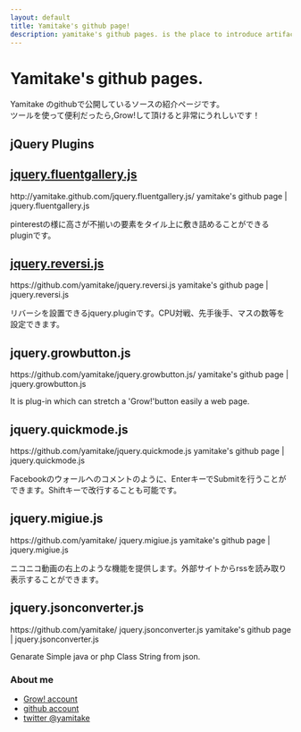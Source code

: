 ```yaml
---
layout: default
title: Yamitake's github page!
description: yamitake's github pages. is the place to introduce artifacts yamitake.
---
```


Yamitake's github pages.
===============
Yamitake のgithubで公開しているソースの紹介ページです。<br />
ツールを使って便利だったら,Grow!して頂けると非常にうれしいです！

<h2>jQuery Plugins</h2>
<div class="row">
  <div class="span5">
    <h2><a href="http://yamitake.github.com/jquery.fluentgallery.js">jquery.fluentgallery.js</a></h2>
      <span itemscope="" itemref="rectangle" itemtype="http://growbutton.com/ns#button">
      <span itemprop="url">http://yamitake.github.com/jquery.fluentgallery.js/</span>
      <span itemprop="title">yamitake's github page | jquery.fluentgallery.js</span>
      </span>
    <p>pinterestの様に高さが不揃いの要素をタイル上に敷き詰めることができるpluginです。</p>
  </div>
  <div class="span5">
    <h2><a href="https://github.com/yamitake/jquery.reversi.js">jquery.reversi.js</a></h2>
      <span itemscope="" itemref="rectangle" itemtype="http://growbutton.com/ns#button">
      <span itemprop="url">https://github.com/yamitake/jquery.reversi.js</span>
      <span itemprop="title">yamitake's github page | jquery.reversi.js</span>
      </span>
    <p>リバーシを設置できるjquery.pluginです。CPU対戦、先手後手、マスの数等を設定できます。</p>
 </div>
 
 <div class="span5">
    <h2>jquery.growbutton.js</h2>
      <span itemscope="" itemref="rectangle" itemtype="http://growbutton.com/ns#button">
      <span itemprop="url">https://github.com/yamitake/jquery.growbutton.js/</span>
      <span itemprop="title">yamitake's github page | jquery.growbutton.js</span>
      </span>
    <p>
      It is plug-in which can stretch a 'G<span />r<span />o<span />w!'button easily a web page.
    </p>
  </div>
</div>
<div class="row">
  <div class="span5">
    <h2>jquery.quickmode.js</h2>
      <span itemscope="" itemref="rectangle" itemtype="http://growbutton.com/ns#button">
      <span itemprop="url">https://github.com/yamitake/jquery.quickmode.js</span>
      <span itemprop="title">yamitake's github page |  jquery.quickmode.js</span>
      </span>
    <p>Facebookのウォールへのコメントのように、EnterキーでSubmitを行うことができます。Shiftキーで改行することも可能です。</p>
  </div>
  <div class="span5">
    <h2>jquery.migiue.js</h2>
    <p>
      <span itemscope="" itemref="rectangle" itemtype="http://growbutton.com/ns#button">
      <span itemprop="url">https://github.com/yamitake/ jquery.migiue.js</span>
      <span itemprop="title">yamitake's github page | jquery.migiue.js</span>
      </span>
    </p>
    <p>ニコニコ動画の右上のような機能を提供します。外部サイトからrssを読み取り表示することができます。</p>
  </div>
  <div class="span5">
    <h2>jquery.jsonconverter.js</h2>
    <p>
      <span itemscope="" itemref="rectangle" itemtype="http://growbutton.com/ns#button">
      <span itemprop="url">https://github.com/yamitake/ jquery.jsonconverter.js</span>
      <span itemprop="title">yamitake's github page | jquery.jsonconverter.js</span>
      </span>
    </p>
    <p>Genarate Simple java or php Class String from json. </p>
  </div>
</div>

<div class="row">
  <div class="span5">
      <h3>About me</h3>
      <ul>
        <li>
          <a target="_blank" href="http://growbutton.com/yamitake">Grow! account</a>
        </li>
        <li>
          <a target="_blank" href="https://github.com/yamitake/">github account</a>
        </li>
        <li>
          <a target="_blank" href="https://twitter.com/#!/yamitake">twitter @yamitake</a>
        </li>
      </ul>
  </div>
  
  <div id="google_translate_element" style="float:right;"></div><script>
  function googleTranslateElementInit() {
    new google.translate.TranslateElement({
      pageLanguage: 'ja'
    }, 'google_translate_element');
  }
  </script><script src="//translate.google.com/translate_a/element.js?cb=googleTranslateElementInit"></script>
</div>